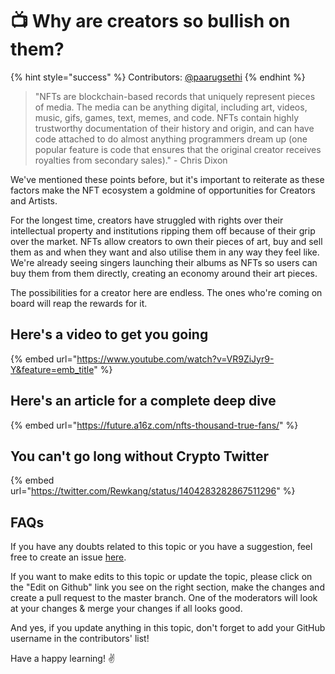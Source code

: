 # 📺 Why are creators so bullish on them?

{% hint style="success" %}
Contributors: [@paarugsethi](https://twitter.com/paarugsethi)
{% endhint %}

>"NFTs are blockchain-based records that uniquely represent pieces of media. The media can be anything digital, including art, videos, music, gifs, games, text, memes, and code. NFTs contain highly trustworthy documentation of their history and origin, and can have code attached to do almost anything programmers dream up (one popular feature is code that ensures that the original creator receives royalties from secondary sales)." - Chris Dixon

We've mentioned these points before, but it's important to reiterate as these factors make the NFT ecosystem a goldmine of opportunities for Creators and Artists.

For the longest time, creators have struggled with rights over their intellectual property and institutions ripping them off because of their grip over the market. NFTs allow creators to own their pieces of art, buy and sell them as and when they want and also utilise them in any way they feel like. We're already seeing singers launching their albums as NFTs so users can buy them from them directly, creating an economy around their art pieces.

The possibilities for a creator here are endless. The ones who're coming on board will reap the rewards for it.

## Here's a video to get you going

{% embed url="https://www.youtube.com/watch?v=VR9ZiJyr9-Y&feature=emb_title" %}

## Here's an article for a complete deep dive

{% embed url="https://future.a16z.com/nfts-thousand-true-fans/" %}

## You can't go long without Crypto Twitter

{% embed url="https://twitter.com/Rewkang/status/1404283282867511296" %}

## FAQs

If you have any doubts related to this topic or you have a suggestion, feel free to create an issue [here](https://github.com/SuperteamDAO/ground-zero/issues).

If you want to make edits to this topic or update the topic, please click on the "Edit on Github" link you see on the right section, make the changes and create a pull request to the master branch. One of the moderators will look at your changes & merge your changes if all looks good.

And yes, if you update anything in this topic, don't forget to add your GitHub username in the contributors' list!

Have a happy learning! ✌️
